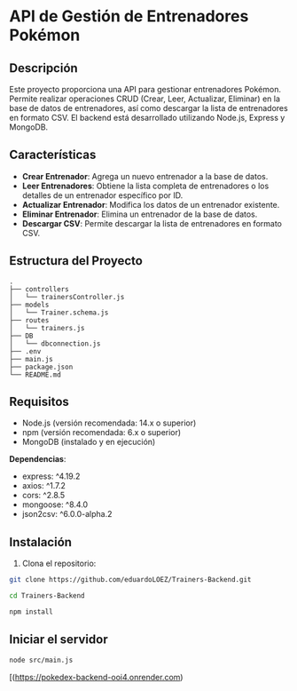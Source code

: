 # API de Gestión de Entrenadores Pokémon

## Descripción

Este proyecto proporciona una API para gestionar entrenadores Pokémon. Permite realizar operaciones CRUD (Crear, Leer, Actualizar, Eliminar) en la base de datos de entrenadores, así como descargar la lista de entrenadores en formato CSV. El backend está desarrollado utilizando Node.js, Express y MongoDB.

## Características

- **Crear Entrenador**: Agrega un nuevo entrenador a la base de datos.
- **Leer Entrenadores**: Obtiene la lista completa de entrenadores o los detalles de un entrenador específico por ID.
- **Actualizar Entrenador**: Modifica los datos de un entrenador existente.
- **Eliminar Entrenador**: Elimina un entrenador de la base de datos.
- **Descargar CSV**: Permite descargar la lista de entrenadores en formato CSV.

## Estructura del Proyecto

```plaintext
.
├── controllers
│   └── trainersController.js
├── models
│   └── Trainer.schema.js
├── routes
│   └── trainers.js
├── DB
│   └── dbconnection.js
├── .env
├── main.js
├── package.json
└── README.md
```

## Requisitos

- Node.js (versión recomendada: 14.x o superior)
- npm (versión recomendada: 6.x o superior)
- MongoDB (instalado y en ejecución)

 **Dependencias**:
   - express: ^4.19.2
   - axios: ^1.7.2
   - cors: ^2.8.5
   - mongoose: ^8.4.0
   - json2csv: ^6.0.0-alpha.2

## Instalación

1. Clona el repositorio:

```bash
git clone https://github.com/eduardoLOEZ/Trainers-Backend.git

cd Trainers-Backend

npm install

```
## Iniciar el servidor
```bash
node src/main.js

```


[(https://pokedex-backend-ooi4.onrender.com)
